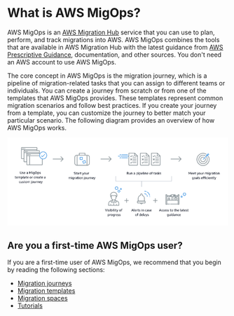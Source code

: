 # What is AWS MigOps?<a name="what-is-migops"></a>

AWS MigOps is an [AWS Migration Hub](https://aws.amazon.com/migration-hub/) service that you can use to plan, perform, and track migrations into AWS\. AWS MigOps combines the tools that are available in AWS Migration Hub with the latest guidance from [AWS Prescriptive Guidance](https://aws.amazon.com/prescriptive-guidance), documentation, and other sources\. You don't need an AWS account to use AWS MigOps\.

The core concept in AWS MigOps is the migration journey, which is a pipeline of migration\-related tasks that you can assign to different teams or individuals\. You can create a journey from scratch or from one of the templates that AWS MigOps provides\. These templates represent common migration scenarios and follow best practices\. If you create your journey from a template, you can customize the journey to better match your particular scenario\. The following diagram provides an overview of how AWS MigOps works\. 

![](images/migops-logical-flow.png)

## Are you a first\-time AWS MigOps user?<a name="first-time-user"></a>

If you are a first\-time user of AWS MigOps, we recommend that you begin by reading the following sections:
+ [Migration journeys](migration-journeys.md)
+ [Migration templates](migration-templates.md)
+ [Migration spaces](migration-spaces.md)
+ [Tutorials](tutorials.md)
